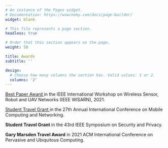 ```yaml
---
# An instance of the Pages widget.
# Documentation: https://wowchemy.com/docs/page-builder/
widget: blank

# This file represents a page section.
headless: true

# Order that this section appears on the page.
weight: 50

title: Awards
subtitle: ''

design:
  # Choose how many columns the section has. Valid values: 1 or 2.
  columns: '2'
---
```


<p>
  <a href=https://ieeexplore.ieee.org/document/9484589 target=_blank>
    <i class="fa-solid fa-award"></i>
    Best Paper Award
  </a> 
  in the IEEE International Workshop on Wireless Sensor, Robot and UAV Networks (IEEE WISARN), 2021.
</p>
<p>
  <a href=https://www.sigmobile.org/mobicom/2021/ target=_blank>
    <i class="fa-solid fa-plane"></i>
    Student Travel Grant
  </a>
  in the 27th Annual International Conference on Mobile Computing and Networking.
</p>
<p>
<i class="fa-solid fa-plane"></i>
<b>Student Travel Grant</b> in the 43rd IEEE Symposium on Security and Privacy.
</p>
<p>
<i class="fa-solid fa-plane"></i>
<b>Gary Marsden Travel Award</b> in 2021 ACM International Conference on Pervasive and Ubiquitous Computing.
</p>
